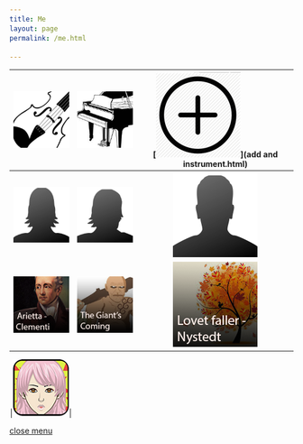 ```yaml
---
title: Me
layout: page
permalink: /me.html

---
```


[![Violin group](https://raw.githubusercontent.com/Stuartbriner/portland/gh-pages/images/violin.png)](violin.html) |[![Piano group](https://raw.githubusercontent.com/Stuartbriner/portland/gh-pages/images/piano.png)](piano.html) | [![add and instrument](https://raw.githubusercontent.com/Stuartbriner/portland/gh-pages/images/add.png)](add and instrument.html)|
:-----------: | :-----------: | :-----------:  
[![Mr smith group](https://raw.githubusercontent.com/Stuartbriner/portland/gh-pages/images/mrssmith.png)](mrssmith.html) | [![mr smiths groups](https://raw.githubusercontent.com/Stuartbriner/portland/gh-pages/images/mrsmith.png)](mrsmith.html) | [![mrsjones](https://raw.githubusercontent.com/Stuartbriner/portland/gh-pages/images/mrjones.png)](G1_B2.html)|
[![Arietta group](https://raw.githubusercontent.com/Stuartbriner/portland/gh-pages/images/Ariettaimage.png)](G1_A1_pathway2.html) | [![Giant's coming group](https://raw.githubusercontent.com/Stuartbriner/portland/gh-pages/images/Thegiantscominggroup.png)](G1_C1.html) | [![Lovet faller group](https://raw.githubusercontent.com/Stuartbriner/portland/gh-pages/images/Lovetfallerimage.png)](G1_B2.html)

 ![pixel](https://raw.githubusercontent.com/Stuartbriner/portland/gh-pages/images/apixel.png)|[![Menulogo](https://raw.githubusercontent.com/Stuartbriner/portland/gh-pages/images/avatar.png)](me.html)| ![pixel](https://raw.githubusercontent.com/Stuartbriner/portland/gh-pages/images/apixel.png)

  







[close menu](G1_A1_pathway2.html)
